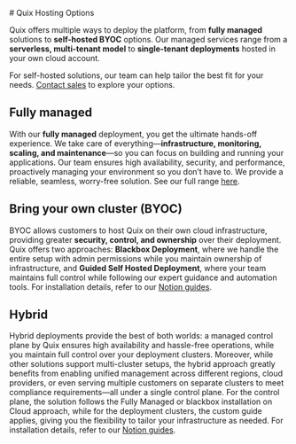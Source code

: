 # Quix Hosting Options

Quix offers multiple ways to deploy the platform, from **fully managed** solutions to **self-hosted BYOC** options. Our managed services range from a **serverless, multi-tenant model** to **single-tenant deployments** hosted in your own cloud account.

For self-hosted solutions, our team can help tailor the best fit for your needs. [Contact sales](https://quix.io/book-a-demo) to explore your options.

## Fully managed

With our **fully managed** deployment, you get the ultimate hands-off experience. We take care of everything—**infrastructure, monitoring, scaling, and maintenance**—so you can focus on building and running your applications. Our team ensures high availability, security, and performance, proactively managing your environment so you don’t have to. We provide a reliable, seamless, worry-free solution. See our full range [here](https://quix.io/pricing).

## Bring your own cluster (BYOC)

BYOC allows customers to host Quix on their own cloud infrastructure, providing greater **security, control, and ownership** over their deployment. Quix offers two approaches: **Blackbox Deployment**, where we handle the entire setup with admin permissions while you maintain ownership of infrastructure, and **Guided Self Hosted Deployment**, where your team maintains full control while following our expert guidance and automation tools. For installation details, refer to our [Notion guides](https://quix.notion.site/Welcome-to-Quix-17c84393c0f280788357fb8dca6ce116).

## Hybrid

Hybrid deployments provide the best of both worlds: a managed control plane by Quix ensures high availability and hassle-free operations, while you maintain full control over your deployment clusters. Moreover, while other solutions support multi-cluster setups, the hybrid approach greatly benefits from enabling unified management across different regions, cloud providers, or even serving multiple customers on separate clusters to meet compliance requirements—all under a single control plane. For the control plane, the solution follows the Fully Managed or blackbox installation on Cloud approach, while for the deployment clusters, the custom guide applies, giving you the flexibility to tailor your infrastructure as needed. For installation details, refer to our [Notion guides](https://quix.notion.site/Welcome-to-Quix-17c84393c0f280788357fb8dca6ce116).